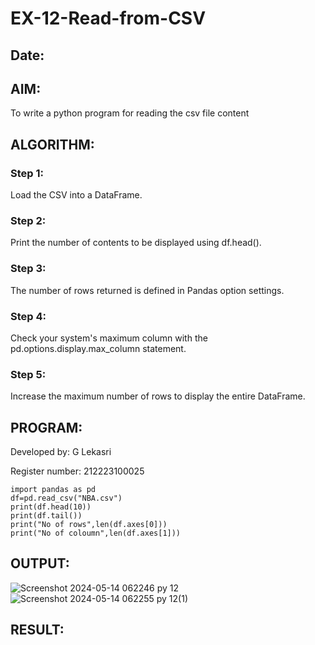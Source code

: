 # EX-12-Read-from-CSV
## Date:

## AIM:
To write a python program for reading the csv file content

## ALGORITHM:
### Step 1:
Load the CSV into a DataFrame.

### Step 2:
Print the number of contents to be displayed using df.head().

### Step 3:
The number of rows returned is defined in Pandas option settings.

### Step 4:
Check your system's maximum column with the pd.options.display.max_column statement.

### Step 5:
Increase the maximum number of rows to display the entire DataFrame.

## PROGRAM:
Developed by: G Lekasri

Register number: 212223100025
```
import pandas as pd
df=pd.read_csv("NBA.csv")
print(df.head(10))
print(df.tail())
print("No of rows",len(df.axes[0]))
print("No of coloumn",len(df.axes[1]))

```

## OUTPUT:
![Screenshot 2024-05-14 062246 py 12](https://github.com/user-attachments/assets/d6cec35f-367a-4f42-8e0d-d9702081c532)
![Screenshot 2024-05-14 062255 py 12(1)](https://github.com/user-attachments/assets/734dc0ca-6358-41a3-b31a-6c47186037af)





## RESULT:
